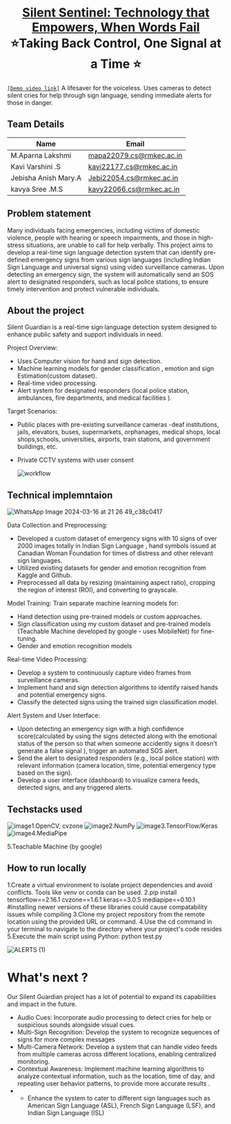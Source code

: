 <h1 align="center" style="border-bottom: none">
    <b>
        <a href="https://www.google.com"> Silent Sentinel: Technology that Empowers, When Words Fail </a><br>
    </b>
    ⭐️Taking Back Control, One Signal at a Time  ⭐️ <br>
</h1>

 [`[Demo video link]`](https://youtu.be/t9vbOHfHoAM) 
 A lifesaver for the voiceless. Uses cameras to detect silent cries for help through sign language, sending immediate alerts for those in danger.
## Team Details

| Name                  | Email                    |
|-----------------------|--------------------------|
| M.Aparna Lakshmi      | mapa22079.cs@rmkec.ac.in |
| Kavi Varshini .S      | kavi22177.cs@rmkec.ac.in |
| Jebisha Anish Mary.A  | Jebi22054.cs@rmkec.ac.in |
| kavya Sree .M.S       | kavy22066.cs@rmkec.ac.in |



## Problem statement 
Many individuals facing emergencies, including victims of domestic violence, people with hearing or speech impairments, and those in high-stress situations, are unable to call for help verbally. This project aims to develop a real-time sign language detection system that can identify pre-defined emergency signs from various sign languages (including Indian Sign Language and universal signs) using video surveillance cameras. Upon detecting an emergency sign, the system will automatically send an SOS alert to designated responders, such as local police stations, to ensure timely intervention and protect vulnerable individuals.
## About the project
Silent Guardian is a real-time sign language detection system designed to enhance public safety and support individuals in need.

Project Overview:
- Uses Computer vision for hand and sign detection.
- Machine learning models for gender classification , emotion and sign Estimation(custom dataset).
- Real-time video processing.
- Alert system for designated responders (local police station, ambulances, fire departments, and medical facilities ).

Target Scenarios:
- Public places with pre-existing surveillance cameras -deaf institutions, jails, elevators, buses, supermarkets, orphanages, medical shops, local shops,schools, universities, airports, train stations, and government buildings, etc.
- Private CCTV systems with user consent

  ![workflow](https://github.com/aparnagithb/Silent-Sentinel---Nonverbal-Distress-Detection-System/assets/119504238/b4d91f17-6919-4c5a-85cb-074e7bf44024)



## Technical implemntaion 

 ![WhatsApp Image 2024-03-16 at 21 26 49_c38c0417](https://github.com/aparnagithb/Silent-Sentinel---Nonverbal-Distress-Detection-System/assets/119504238/a0c98407-3c8c-4e32-a06e-2acba0d5280a)

Data Collection and Preprocessing:
- Developed a custom dataset of emergency signs with 10 signs of over 2000 images totally in Indian Sign Language , hand symbols issued at Canadian Woman Foundation for times of distress and other relevant sign languages.
- Utilized existing datasets for gender and emotion recognition from Kaggle and Github.
- Preprocessed all data by resizing (maintaining aspect ratio), cropping the region of interest (ROI), and converting to grayscale.

Model Training:
Train separate machine learning models for:
- Hand detection using pre-trained models or custom approaches.
- Sign classification using my custom dataset and pre-trained models (Teachable Machine developed by google - uses MobileNet) for fine-tuning.
- Gender and emotion recognition models 

Real-time Video Processing:
- Develop a system to continuously capture video frames from surveillance cameras.
- Implement hand and sign detection algorithms to identify raised hands and potential emergency signs.
- Classify the detected signs using the trained sign classification model.

Alert System and User Interface:
- Upon detecting an emergency sign with a high confidence score(calculated by using the signs detected along with the emotional status of the person so that when someone accidently signs it doesn't generate a false signal ), trigger an automated SOS alert.
- Send the alert to designated responders (e.g., local police station) with relevant information (camera location, time, potential emergency type based on the sign).
- Develop a user interface (dashboard) to visualize camera feeds, detected signs, and any triggered alerts.
## Techstacks used 
![image](https://github.com/aparnagithb/Silent-Sentinel---Nonverbal-Distress-Detection-System/assets/119504238/164c4b5f-06ad-4ce8-8159-e4622216eb77)1.OpenCV, cvzone
 ![image](https://github.com/aparnagithb/Silent-Sentinel---Nonverbal-Distress-Detection-System/assets/119504238/f69cfa70-4ddf-43e4-872b-186bc03a4380)2.NumPy
![image](https://github.com/aparnagithb/Silent-Sentinel---Nonverbal-Distress-Detection-System/assets/119504238/60b64e0b-1349-4997-a0dc-72f1d0b42374)3.TensorFlow/Keras
![image](https://github.com/aparnagithb/Silent-Sentinel---Nonverbal-Distress-Detection-System/assets/119504238/167e2f3b-3cca-4aff-a510-442f7c66b350)4.MediaPipe 

5.Teachable Machine (by google)

## How to run locally 
1.Create a virtual environment to isolate project dependencies and avoid conflicts. Tools like venv or conda can be used.
2.pip install tensorflow==2.16.1 cvzone==1.6.1 keras==3.0.5 mediapipe==0.10.1     #installing newer versions of these libraries could cause compatability issues while compiling
3.Clone my project repository from the remote location using the provided URL or command.
4.Use the cd command in your terminal to navigate to the directory where your project's code resides
5.Execute the main script using Python: python test.py


![ALERTS (1)](https://github.com/aparnagithb/Silent-Sentinel---Nonverbal-Distress-Detection-System/assets/119504238/72e7717a-7572-4b5a-8b2d-e277e6a7b7b1)

# What's next ?
Our Silent Guardian project has a lot of potential to expand its capabilities and impact in the future.
- Audio Cues: Incorporate audio processing to detect cries for help or suspicious sounds alongside visual cues.
- Multi-Sign Recognition: Develop the system to recognize sequences of signs for more complex messages
- Multi-Camera Network: Develop a system that can handle video feeds from multiple cameras across different locations, enabling centralized monitoring.
- Contextual Awareness: Implement machine learning algorithms to analyze contextual information, such as the location, time of day, and repeating user behavior patterns, to provide more accurate results .
- - Enhance the system to cater to different sign languages such as American Sign Language (ASL), French Sign Language (LSF), and Indian Sign Language (ISL)


